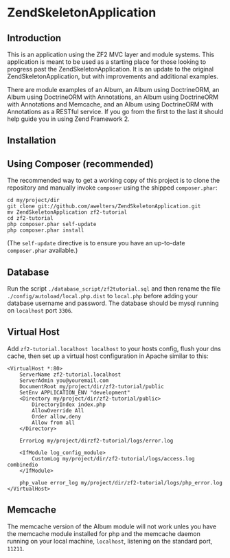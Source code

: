 ZendSkeletonApplication
=======================

Introduction
------------
This is an application using the ZF2 MVC layer and module systems. This
application is meant to be used as a starting place for those looking to
progress past the ZendSkeletonApplication.  It is an update to the original
ZendSkeletonApplication, but with improvements and additional examples.

There are module examples of an Album, an Album using DoctrineORM, an Album
using DoctrineORM with Annotations, an Album using DoctrineORM with
Annotations and Memcache, and an Album using DoctrineORM with Annotations
as a RESTful service.  If you go from the first to the last it should help
guide you in using Zend Framework 2.


Installation
------------

Using Composer (recommended)
----------------------------
The recommended way to get a working copy of this project is to clone the
repository and manually invoke `composer` using the shipped `composer.phar`:

    cd my/project/dir
    git clone git://github.com/awelters/ZendSkeletonApplication.git
    mv ZendSkeletonApplication zf2-tutorial
    cd zf2-tutorial
    php composer.phar self-update
    php composer.phar install

(The `self-update` directive is to ensure you have an up-to-date `composer.phar`
available.)

Database
------------
Run the script `./database_script/zf2tutorial.sql` and then rename the file
`./config/autoload/local.php.dist` to `local.php` before adding your
database username and password.  The database should be mysql running on
`localhost` port `3306`.

Virtual Host
------------
Add `zf2-tutorial.localhost localhost` to your hosts config, flush your dns cache,
then set up a virtual host configuration in Apache similar to this:

	<VirtualHost *:80>
    	ServerName zf2-tutorial.localhost
    	ServerAdmin you@youremail.com
    	DocumentRoot my/project/dir/zf2-tutorial/public
    	SetEnv APPLICATION_ENV "development"
    	<Directory my/project/dir/zf2-tutorial/public>
       		DirectoryIndex index.php
        	AllowOverride All
        	Order allow,deny
        	Allow from all
    	</Directory>
    
    	ErrorLog my/project/dirzf2-tutorial/logs/error.log
  
    	<IfModule log_config_module>
			CustomLog my/project/dir/zf2-tutorial/logs/access.log combinedio
		</IfModule>
	
		php_value error_log my/project/dir/zf2-tutorial/logs/php_error.log
	</VirtualHost>

Memcache
------------
The memcache version of the Album module will not work unles you have the
memcache module installed for php and the memcache daemon running on
your local machine, `localhost`, listening on the standard port, `11211`.
